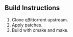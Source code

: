 ## Build Instructions

1. Clone qBittorrent upstream.
2. Apply patches.
3. Build with cmake and make.
